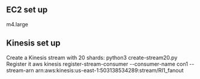 ## EC2 set up
m4.large


## Kinesis set up
Create a Kinesis stream with 20 shards: 
    python3 create-stream20.py
Register it
    aws kinesis register-stream-consumer --consumer-name con1 --stream-arn arn:aws:kinesis:us-east-1:503138534289:stream/RI1_fanout
